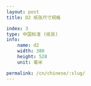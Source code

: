 ```yaml
---
layout: post
title: D2 纸张尺寸规格

index: 3
type: 中国标准 (纸张)
info:
    name: d2
    width: 380
    height: 528
    unit: 毫米

permalink: /cn/chinese/:slug/
---
```

